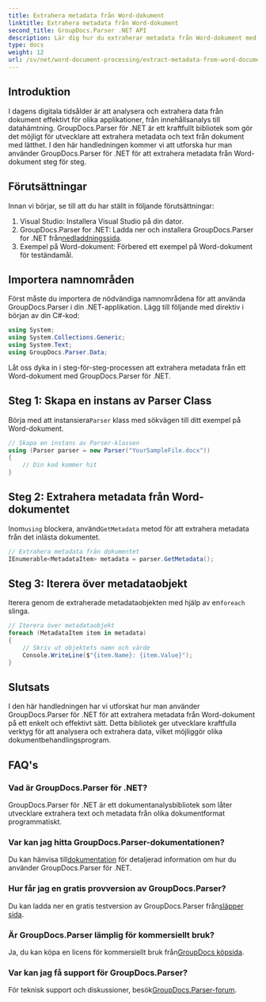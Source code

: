 ```yaml
---
title: Extrahera metadata från Word-dokument
linktitle: Extrahera metadata från Word-dokument
second_title: GroupDocs.Parser .NET API
description: Lär dig hur du extraherar metadata från Word-dokument med GroupDocs.Parser för .NET. Enkla steg för att analysera och hämta dokumentinformation.
type: docs
weight: 12
url: /sv/net/word-document-processing/extract-metadata-from-word-document/
---
```

## Introduktion
I dagens digitala tidsålder är att analysera och extrahera data från dokument effektivt för olika applikationer, från innehållsanalys till datahämtning. GroupDocs.Parser för .NET är ett kraftfullt bibliotek som gör det möjligt för utvecklare att extrahera metadata och text från dokument med lätthet. I den här handledningen kommer vi att utforska hur man använder GroupDocs.Parser för .NET för att extrahera metadata från Word-dokument steg för steg.
## Förutsättningar
Innan vi börjar, se till att du har ställt in följande förutsättningar:
1. Visual Studio: Installera Visual Studio på din dator.
2.  GroupDocs.Parser for .NET: Ladda ner och installera GroupDocs.Parser for .NET från[nedladdningssida](https://releases.groupdocs.com/parser/net/).
3. Exempel på Word-dokument: Förbered ett exempel på Word-dokument för teständamål.
## Importera namnområden
Först måste du importera de nödvändiga namnområdena för att använda GroupDocs.Parser i din .NET-applikation. Lägg till följande med direktiv i början av din C#-kod:
```csharp
using System;
using System.Collections.Generic;
using System.Text;
using GroupDocs.Parser.Data;
```
Låt oss dyka in i steg-för-steg-processen att extrahera metadata från ett Word-dokument med GroupDocs.Parser för .NET.
## Steg 1: Skapa en instans av Parser Class
 Börja med att instansiera`Parser` klass med sökvägen till ditt exempel på Word-dokument.
```csharp
// Skapa en instans av Parser-klassen
using (Parser parser = new Parser("YourSampleFile.docx"))
{
    // Din kod kommer hit
}
```
## Steg 2: Extrahera metadata från Word-dokumentet
 Inom`using` blockera, använd`GetMetadata` metod för att extrahera metadata från det inlästa dokumentet.
```csharp
// Extrahera metadata från dokumentet
IEnumerable<MetadataItem> metadata = parser.GetMetadata();
```
## Steg 3: Iterera över metadataobjekt
 Iterera genom de extraherade metadataobjekten med hjälp av en`foreach` slinga.
```csharp
// Iterera över metadataobjekt
foreach (MetadataItem item in metadata)
{
    // Skriv ut objektets namn och värde
    Console.WriteLine($"{item.Name}: {item.Value}");
}
```
## Slutsats
I den här handledningen har vi utforskat hur man använder GroupDocs.Parser för .NET för att extrahera metadata från Word-dokument på ett enkelt och effektivt sätt. Detta bibliotek ger utvecklare kraftfulla verktyg för att analysera och extrahera data, vilket möjliggör olika dokumentbehandlingsprogram.

## FAQ's
### Vad är GroupDocs.Parser för .NET?
GroupDocs.Parser för .NET är ett dokumentanalysbibliotek som låter utvecklare extrahera text och metadata från olika dokumentformat programmatiskt.
### Var kan jag hitta GroupDocs.Parser-dokumentationen?
 Du kan hänvisa till[dokumentation](https://reference.groupdocs.com/parser/net/) för detaljerad information om hur du använder GroupDocs.Parser för .NET.
### Hur får jag en gratis provversion av GroupDocs.Parser?
 Du kan ladda ner en gratis testversion av GroupDocs.Parser från[släpper sida](https://releases.groupdocs.com/).
### Är GroupDocs.Parser lämplig för kommersiellt bruk?
 Ja, du kan köpa en licens för kommersiellt bruk från[GroupDocs köpsida](https://purchase.groupdocs.com/buy).
### Var kan jag få support för GroupDocs.Parser?
 För teknisk support och diskussioner, besök[GroupDocs.Parser-forum](https://forum.groupdocs.com/c/parser/17).